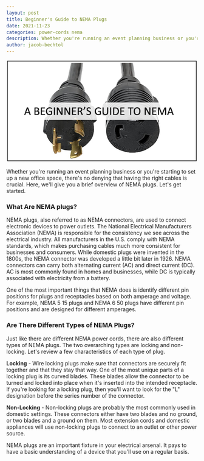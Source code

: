 ```yaml
---
layout: post
title: Beginner's Guide to NEMA Plugs
date: 2021-11-23
categories: power-cords nema
description: Whether you're running an event planning business or you're starting to set up a new office space, there's no denying that having the right cables is crucial. Here, we'll give you a brief overview of NEMA plugs. Let's get started.
author: jacob-bechtol
---
```

![NEMA Graphic](/assets/images/posts/GUIDE_TO_NEMA.png)

Whether you're running an event planning business or you're starting to set up a new office space, there's no denying that having the right cables is crucial. Here, we'll give you a brief overview of NEMA plugs. Let's get started.
### What Are NEMA plugs?

NEMA plugs, also referred to as NEMA connectors, are used to connect electronic devices to power outlets. The National Electrical Manufacturers Association (NEMA) is responsible for the consistency we see across the electrical industry. All manufacturers in the U.S. comply with NEMA standards, which makes purchasing cables much more consistent for businesses and consumers. While domestic plugs were invented in the 1800s, the NEMA connector was developed a little bit later in 1926. NEMA connectors can carry both alternating current (AC) and direct current (DC). AC is most commonly found in homes and businesses, while DC is typically associated with electricity from a battery.

One of the most important things that NEMA does is identify different pin positions for plugs and receptacles based on both amperage and voltage. For example, NEMA 5 15 plugs and NEMA 6 50 plugs have different pin positions and are designed for different amperages.
### Are There Different Types of NEMA Plugs?

Just like there are different NEMA power cords, there are also different types of NEMA plugs. The two overarching types are locking and non-locking. Let's review a few characteristics of each type of plug.

**Locking** - Wire locking plugs make sure that connectors are securely fit together and that they stay that way. One of the most unique parts of a locking plug is its curved blades. These blades allow the connector to be turned and locked into place when it's inserted into the intended receptacle. If you're looking for a locking plug, then you'll want to look for the "L" designation before the series number of the connector.

**Non-Locking** - Non-locking plugs are probably the most commonly used in domestic settings. These connectors either have two blades and no ground, or two blades and a ground on them. Most extension cords and domestic appliances will use non-locking plugs to connect to an outlet or other power source.

NEMA plugs are an important fixture in your electrical arsenal. It pays to have a basic understanding of a device that you'll use on a regular basis.
